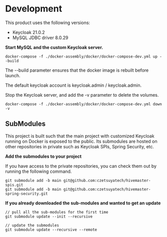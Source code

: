 # Development

This product uses the following versions:
- Keycloak 21.0.2
- MySQL JDBC driver 8.0.29

**Start MySQL and the custom Keycloak server.**

```
docker-compose -f ./docker-assembly/docker/docker-compose-dev.yml up --build
```

The --build parameter ensures that the docker image is rebuilt before launch.

The default keycloak account is keycloak.admin / keycloak.admin.

Stop the Keycloak server, and add the -v parameter to delete the volumes.

```
docker-compose -f ./docker-assembly/docker/docker-compose-dev.yml down -v
```

## SubModules

This project is built such that the main project with customized Keycloak running on Docker is exposed to the public.
Its submodules are hosted on other repositories in private such as Keycloak SPIs, Spring Security, etc.

**Add the submodules to your project**

If you have access to the private repositories, you can check them out by running the following command.

```shell
git submodule add -b main git@github.com:czetsuyatech/hivemaster-spis.git
git submodule add -b main git@github.com:czetsuyatech/hivemaster-spring-security.git
```

**If you already downloaded the sub-modules and wanted to get an update**

```shell
// pull all the sub-modules for the first time
git submodule update --init --recursive

// update the submodules
git submodule update --recursive --remote
```
